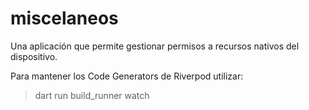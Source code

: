 # miscelaneos

Una aplicación que permite gestionar permisos a recursos nativos del dispositivo.

Para mantener los Code Generators de Riverpod utilizar:

> dart run build_runner watch
